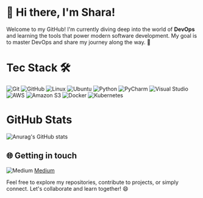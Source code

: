 # 👋 Hi there, I'm Shara! 

Welcome to my GitHub! I'm currently diving deep into the world of **DevOps** and learning the tools that power modern software development. My goal is to master DevOps and share my journey along the way. 🌱

 # Tec Stack 🛠️ 
 
 ![Git](https://img.shields.io/badge/git-%23F05033.svg?style=for-the-badge&logo=git&logoColor=white)
 ![GitHub](https://img.shields.io/badge/github-%23121011.svg?style=for-the-badge&logo=github&logoColor=white)
 ![Linux](https://img.shields.io/badge/Linux-FCC624?style=for-the-badge&logo=linux&logoColor=black)
 ![Ubuntu](https://img.shields.io/badge/Ubuntu-E95420?style=for-the-badge&logo=ubuntu&logoColor=white)
 ![Python](https://img.shields.io/badge/python-3670A0?style=for-the-badge&logo=python&logoColor=ffdd54)
 ![PyCharm](https://img.shields.io/badge/pycharm-143?style=for-the-badge&logo=pycharm&logoColor=black&color=black&labelColor=green)
 ![Visual Studio](https://img.shields.io/badge/Visual%20Studio-5C2D91.svg?style=for-the-badge&logo=visual-studio&logoColor=white)
 ![AWS](https://img.shields.io/badge/AWS-%23FF9900.svg?style=for-the-badge&logo=amazon-aws&logoColor=white)
 ![Amazon S3](https://img.shields.io/badge/Amazon%20S3-FF9900?style=for-the-badge&logo=amazons3&logoColor=white)
 ![Docker](https://img.shields.io/badge/docker-%230db7ed.svg?style=for-the-badge&logo=docker&logoColor=white)
 ![Kubernetes](https://img.shields.io/badge/kubernetes-%23326ce5.svg?style=for-the-badge&logo=kubernetes&logoColor=white)

  
 # GitHub Stats 
  ![Anurag's GitHub stats](https://github-readme-stats.vercel.app/api?username=Shara2922&theme=dark&show_icons=true)

## 🌐 Getting in touch
 ![Medium](https://img.shields.io/badge/Medium-12100E?style=for-the-badge&logo=medium&logoColor=white)  [Medium](https://medium.com/@r.shara2922)
  
Feel free to explore my repositories, contribute to projects, or simply connect. Let's collaborate and learn together! 😄
